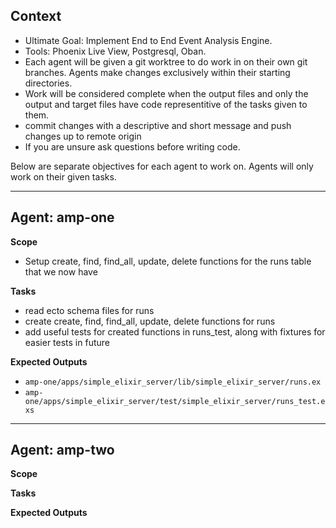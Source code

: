 ## Context
- Ultimate Goal: Implement End to End Event Analysis Engine.
- Tools: Phoenix Live View, Postgresql, Oban.
- Each agent will be given a git worktree to do work in on their own git branches. Agents make changes exclusively within their starting directories.
- Work will be considered complete when the output files and only the output and target files have code representitive of the tasks given to them.
- commit changes with a descriptive and short message and push changes up to remote origin
- If you are unsure ask questions before writing code.

Below are separate objectives for each agent to work on. Agents will only work on their given tasks.

---

## Agent: amp-one
**Scope**
- Setup create, find, find_all, update, delete functions for the runs table that we now have

**Tasks**
- read ecto schema files for runs
- create create, find, find_all, update, delete functions for runs
- add useful tests for created functions in runs_test, along with fixtures for easier tests in future

**Expected Outputs**
- `amp-one/apps/simple_elixir_server/lib/simple_elixir_server/runs.ex`
- `amp-one/apps/simple_elixir_server/test/simple_elixir_server/runs_test.exs`

---

## Agent: amp-two
**Scope**

**Tasks**

**Expected Outputs**


